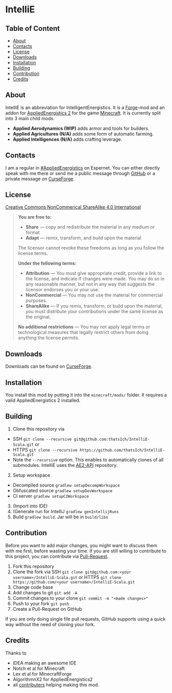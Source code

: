 # IntelliE

## Table of Content

* [About](#about)
* [Contacts](#contacts)
* [License](#license)
* [Downloads](#downloads)
* [Installation](#installation)
* [Building](#building)
* [Contribution](#contribution)
* [Credits](#credits)

## About

IntelliE is an abbreviation for IntelligentEnergistics. It is a [Forge](http://minecraftforge.net)-mod and an addon for [AppliedEnergistics 2](http://minecraft.curseforge.com/mc-mods/223794-applied-energistics-2) for the game [Minecraft](https://minecraft.net/). It is currently split into 3 main child mods.
 
* **Applied Aerodynamics (WIP)** adds armor and tools for builders. 
* **Applied Agricultures (N/A)** adds some form of automatic farming.
* **Applied Intelligences (N/A)** adds crafting leverage.

## Contacts

I am a regular in [#AppliedEnergistics](http://webchat.esper.net/?channels=appliedenergistics&prompt=0) on Espernet. You can either directly speak with me there or send me a public message through [GitHub](https://github.com/thatsIch/IntelliE-Scala/issues/new) or a private message on [CurseForge](http://minecraft.curseforge.com/private-messages/send?recipient=thatsIch).

## License

[Creative Commons NonCommerical ShareAlike 4.0 International](http://creativecommons.org/licenses/by-nc-sa/4.0/)
> **You are free to:**
> 
> * **Share** — copy and redistribute the material in any medium or format 
> * **Adapt** — remix, transform, and build upon the material 
> 
> The licensor cannot revoke these freedoms as long as you follow the license terms.
>
> **Under the following terms:**
>
> * **Attribution** — You must give appropriate credit, provide a link to the license, and indicate if changes were made. You may do so in any reasonable manner, but not in any way that suggests the licensor endorses you or your use.
> * **NonCommercial** — You may not use the material for commercial purposes. 
> * **ShareAlike** — If you remix, transform, or build upon the material, you must distribute your contributions under the same license as the original. 
>
> **No additional restrictions** — You may not apply legal terms or technological measures that legally restrict others from doing anything the license permits. 

## Downloads

Downloads can be found on [CurseForge](http://minecraft.curseforge.com/mc-mods/222848-intelligent-energistics).

## Installation

You install this mod by putting it into the `minecraft/mods/` folder. It requires a valid AppliedEnergistics 2 installed.

## Building

1. Clone this repository via 
  - SSH `git clone --recursive git@github.com:thatsIch/IntelliE-Scala.git` or 
  - HTTPS `git clone --recursive https://github.com/thatsIch/IntelliE-Scala.git`
  - Note the `--recursive` option. This enables to automatically clones of all submodules. IntelliE uses the [AE2-API](https://github.com/AlgorithmX2/Applied-Energistics-2-API) repository.
2. Setup workspace 
  - Decompiled source `gradlew setupDecompWorkspace`
  - Obfuscated source `gradlew setupDevWorkspace`
  - CI server `gradlew setupCIWorkspace`
3. (Import into IDE)
4. (Generate run for IntelliJ `gradlew genIntellijRuns`
5. Build `gradlew build`. Jar will be in `build/libs`

## Contribution

Before you want to add major changes, you might want to discuss them with me first, before wasting your time.
If you are still willing to contribute to this project, you can contribute via [Pull-Request](https://help.github.com/articles/creating-a-pull-request).

1. Fork this repository
2. Clone the fork via SSH `git clone git@github.com:<your username>/IntelliE-Scala.git` or HTTPS `git clone https://github.com/<your username>/IntelliE-Scala.git`
3. Change code base
4. Add changes to git `git add -A`
5. Commit changes to your clone `git commit -m "<made changes>"`
6. Push to your fork `git push`
7. Create a Pull-Request on GitHub

If you are only doing single file pull requests, GitHub supports using a quick way without the need of cloning your fork.

## Credits

Thanks to
 
* IDEA making an awesome IDE
* Notch et al for Minecraft
* Lex et al for MinecraftForge
* AlgorithmnX2 for AppliedEnergistics2
* all [contributers](https://github.com/thatsIch/IntelliE-Scala/graphs/contributors) helping making this mod.